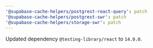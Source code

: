 ```yaml
---
'@supabase-cache-helpers/postgrest-react-query': patch
'@supabase-cache-helpers/postgrest-swr': patch
'@supabase-cache-helpers/storage-swr': patch
---
```


Updated dependency `@testing-library/react` to `14.0.0`.
